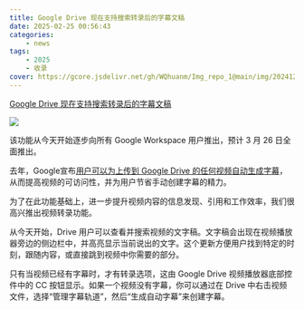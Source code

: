 ```yaml
---
title: Google Drive 现在支持搜索转录后的字幕文稿
date: 2025-02-25 00:56:43
categories: 
    - news
tags: 
    - 2025
    - 收录
cover: https://gcore.jsdelivr.net/gh/WQhuanm/Img_repo_1@main/img/202412222015910.png
---
```


[Google Drive 现在支持搜索转录后的字幕文稿](https://workspaceupdates.googleblog.com/2025/02/google-drive-video-transcripts.html)

![](https://pic.superbed.cc/item/67bd1447d4a81ff0af18e389.jpg)

<!--more-->

该功能从今天开始逐步向所有 Google Workspace 用户推出，预计 3 月 26 日全面推出。

去年，Google宣布[用户可以为上传到 Google Drive 的任何视频自动生成字幕](https://workspaceupdates.googleblog.com/2024/06/automatically-generated-captions-for-videos-google-drive.html)，从而提高视频的可访问性，并为用户节省手动创建字幕的精力。

为了在此功能基础上，进一步提升视频内容的信息发现、引用和工作效率，我们很高兴推出视频转录功能。

从今天开始，Drive 用户可以查看并搜索视频的文字稿。文字稿会出现在视频播放器旁边的侧边栏中，并高亮显示当前说出的文字。这个更新方便用户找到特定的时刻，跟随内容，或直接跳到视频中你需要的部分。

只有当视频已经有字幕时，才有转录选项，这由 Google Drive 视频播放器底部控件中的 CC 按钮显示。如果一个视频没有字幕，你可以通过在 Drive 中右击视频文件，选择“管理字幕轨道”，然后“生成自动字幕”来创建字幕。

